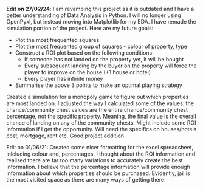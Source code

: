 **Edit on 27/02/24**: I am revamping this project as it is outdated and I have a better understanding of Data Analysis in Python. I will no longer using OpenPyxl, but instead moving into Matplotlib for my EDA. I have remade the simulation portion of the project. Here are my future goals: 
- Plot the most frequented squares
- Plot the most frequented group of squares - colour of property, type
- Construct a ROI plot based on the following conditions:
  - If someone has not landed on the property yet, it will be bought
  - Every subsequent landing by the buyer on the property will force the player to improve on the house (+1 house or hotel)
  - Every player has infinite money
- Summarise the above 3 points to make an optimal playing strategy

Created a simulation for a monopoly game to figure out which properties are most landed on. I adjusted the way I calculated some of the values: the chance/community chest values are the entire chance/community chest percentage, not the specific property. Meaning, the final value is the overall chance of landing on any of the community chests. Might include some ROI information if I get the opportunity. Will need the specifics on houses/hotels cost, mortgage, rent etc. Good project addition. 

Edit on 01/06/21: Created some nicer formatting for the excel spreadsheet, inlcluding colour and, percentages. I thought about the ROI information and realised there are far too many variations to accurately create the best information. I believe that the percentage information will provide enough information about which properties should be purchased. Evidently, jail is the most visited space as there are many ways of getting there.

